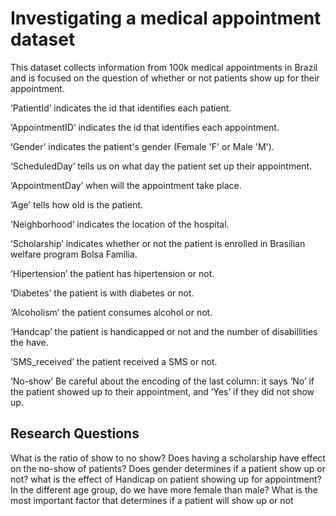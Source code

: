 # Investigating a medical appointment dataset
This dataset collects information from 100k medical appointments in Brazil and is focused on the question of whether or not patients show up for their appointment.

‘PatientId’ indicates the id that identifies each patient.

‘AppointmentID’ indicates the id that identifies each appointment.

‘Gender’ indicates the patient's gender (Female 'F' or Male 'M').

‘ScheduledDay’ tells us on what day the patient set up their appointment.

‘AppointmentDay’ when will the appointment take place.

‘Age’ tells how old is the patient.

‘Neighborhood’ indicates the location of the hospital.

‘Scholarship’ indicates whether or not the patient is enrolled in Brasilian welfare program Bolsa Família.

‘Hipertension’ the patient has hipertension or not.

‘Diabetes’ the patient is with diabetes or not.

‘Alcoholism’ the patient consumes alcohol or not.

‘Handcap’ the patient is handicapped or not and the number of disabillities the have.

‘SMS_received’ the patient received a SMS or not.

‘No-show’ Be careful about the encoding of the last column: it says ‘No’ if the patient showed up to their appointment, and ‘Yes’ if they did not show up.

## Research Questions
What is the ratio of show to no show?
Does having a scholarship have effect on the no-show of patients?
Does gender determines if a patient show up or not?
what is the effect of Handicap on patient showing up for appointment?
In the different age group, do we have more female than male?
What is the most important factor that determines if a patient will show up or not
